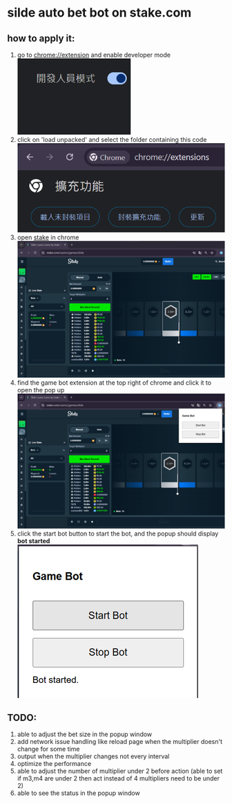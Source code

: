 # silde auto bet bot on stake.com

##  how to apply it:
1. go to [chrome://extension](chrome://extensions/ "游標顯示") and enable developer mode  
![developer mode](/readmeimg/developer%20mode.png)
2. click on 'load unpacked' and select the folder containing this code ![unpack extension](/readmeimg/unpack.png)
3. open [stake](stake.com/casino/slide "游標顯示") in chrome ![slide](/readmeimg/silde.png)
4. find the game bot extension at the top right of chrome and click it to open the pop up ![popup](/readmeimg/popup.png)
5. click the start bot button to start the bot, and the popup should display **bot started**  
![started](/readmeimg/popup%20start%20bot.png)

## TODO:
1. able to adjust the bet size in the popup window
2. add network issue handling like reload page when the multiplier doesn't change for some time
3. output when the multiplier changes not every interval
4. optimize the performance
5. able to adjust the number of multiplier under 2 before action (able to set if m3,m4 are under 2 then act instead of 4 multipliers need to be under 2)
6. able to see the status in the popup window